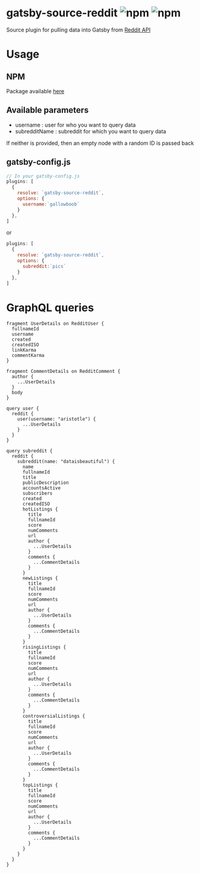 # gatsby-source-reddit ![npm](https://img.shields.io/npm/v/gatsby-source-reddit.svg) ![npm](https://img.shields.io/npm/dt/gatsby-source-reddit.svg)

Source plugin for pulling data into Gatsby from [Reddit API](https://www.graphqlhub.com/playground/reddit)

# Usage

## NPM

Package available [here](https://www.npmjs.com/package/gatsby-source-reddit)

## Available parameters
- username : user for who you want to query data
- subredditName : subreddit for which you want to query data

If neither is provided, then an empty node with a random ID is passed back

## gatsby-config.js
```javascript
// In your gatsby-config.js
plugins: [
  {
    resolve: `gatsby-source-reddit`,
    options: {
      username:`gallowboob`
    }
  },
]
```

or

```javascript
plugins: [
  {
    resolve: `gatsby-source-reddit`,
    options: {
      subreddit:`pics`
    }
  },
]
```

# GraphQL queries
```
fragment UserDetails on RedditUser {
  fullnameId
  username
  created
  createdISO
  linkKarma
  commentKarma
}

fragment CommentDetails on RedditComment {
  author {
    ...UserDetails
  }
  body
}

query user {
  reddit {
    user(username: "aristotle") {
      ...UserDetails
    }
  }
}

query subreddit {
  reddit {
    subreddit(name: "dataisbeautiful") {
      name
      fullnameId
      title
      publicDescription
      accountsActive
      subscribers
      created
      createdISO
      hotListings {
        title
        fullnameId
        score
        numComments
        url
        author {
          ...UserDetails
        }
        comments {
          ...CommentDetails
        }
      }
      newListings {
        title
        fullnameId
        score
        numComments
        url
        author {
          ...UserDetails
        }
        comments {
          ...CommentDetails
        }
      }
      risingListings {
        title
        fullnameId
        score
        numComments
        url
        author {
          ...UserDetails
        }
        comments {
          ...CommentDetails
        }
      }
      controversialListings {
        title
        fullnameId
        score
        numComments
        url
        author {
          ...UserDetails
        }
        comments {
          ...CommentDetails
        }
      }
      topListings {
        title
        fullnameId
        score
        numComments
        url
        author {
          ...UserDetails
        }
        comments {
          ...CommentDetails
        }
      }
    }
  }
}
```